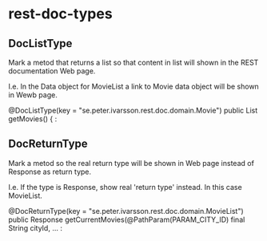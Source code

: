 # rest-doc-types


## DocListType

Mark a metod that returns a list so that content in list will shown in the REST documentation Web page.

I.e. In the Data object for MovieList a link to Movie data object will be shown in Wewb page.

 @DocListType(key = "se.peter.ivarsson.rest.doc.domain.Movie")
 public List<Movie> getMovies() {
 :


## DocReturnType

Mark a metod so the real return type will be shown in Web page instead of Response as return type.

I.e. If the type is Response, show real 'return type' instead. 
In this case MovieList.

 @DocReturnType(key = "se.peter.ivarsson.rest.doc.domain.MovieList")
 public Response getCurrentMovies(@PathParam(PARAM_CITY_ID) final String cityId, ...
 :


